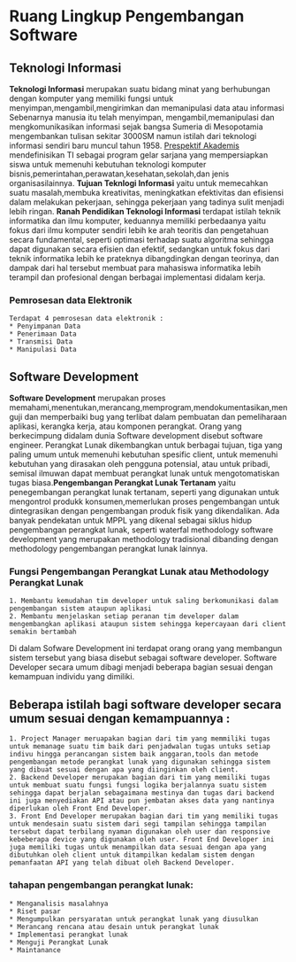 # Ruang Lingkup Pengembangan Software

## Teknologi Informasi
 **Teknologi Informasi** merupakan suatu bidang minat yang berhubungan dengan komputer yang memiliki fungsi untuk menyimpan,mengambil,mengirimkan dan memanipulasi data atau informasi
 Sebenarnya manusia itu telah menyimpan, mengambil,memanipulasi dan mengkomunikasikan informasi sejak bangsa Sumeria di Mesopotamia mengembankan tulisan sekitar 3000SM namun istilah dari 
 teknologi informasi sendiri baru muncul tahun 1958. [Prespektif Akademis](https://en.wikipedia.org/wiki/Information_technology) mendefinisikan TI sebagai program gelar sarjana yang mempersiapkan
 siswa untuk memenuhi kebutuhan teknologi komputer bisnis,pemerintahan,perawatan,kesehatan,sekolah,dan jenis organisasilainnya.
 **Tujuan Teknlogi Informasi** yaitu untuk memecahkan suatu masalah,membuka kreativitas, meningkatkan efektivitas dan efisiensi dalam melakukan pekerjaan, sehingga pekerjaan yang tadinya sulit
 menjadi lebih ringan. 
 **Ranah Pendidikan Teknologi Informasi** terdapat istilah teknik informatika dan ilmu komputer, keduannya memiliki perbedaanya yaitu fokus dari ilmu komputer sendiri lebih ke arah teoritis dan
 pengetahuan secara fundamental, seperti optimasi terhadap suatu algoritma sehingga dapat digunakan secara efisien dan efektif, sedangkan untuk fokus dari teknik informatika lebih ke prateknya 
 dibangdingkan dengan teorinya, dan dampak dari hal tersebut membuat para mahasiswa informatika lebih terampil dan profesional dengan berbagai implementasi didalam kerja.
 
### Pemrosesan data Elektronik
	Terdapat 4 pemrosesan data elektronik :
	* Penyimpanan Data
	* Penerimaan Data
	* Transmisi Data
	* Manipulasi Data

## Software Development
**Software Development** merupakan proses memahami,menentukan,merancang,memprogram,mendokumentasikan,menguji dan memperbaiki bug yang terlibat dalam pembuatan dan pemeliharaan aplikasi, kerangka kerja,
atau komponen perangkat. Orang yang berkecimpung didalam dunia Software development disebut software engineer. Perangkat Lunak dikembangkan untuk berbagai tujuan, tiga yang paling umum untuk memenuhi kebutuhan spesific client, untuk memenuhi kebutuhan yang dirasakan oleh pengguna potensial,
atau untuk pribadi, semisal ilmuwan dapat membuat perangkat lunak untuk mengotomatiskan tugas biasa.**Pengembangan Perangkat Lunak Tertanam** yaitu penegembangan perangkat lunak tertanam, seperti yang
digunakan untuk mengontrol produkk konsumen,memerlukan proses pengembangan untuk dintegrasikan dengan pengembangan produk fisik yang dikendalikan. Ada banyak pendekatan untuk MPPL yang dikenal sebagai siklus
hidup pengembangan perangkat lunak, seperti waterfal methodology software development yang merupakan methodology tradisional dibanding dengan methodology pengembangan perangkat lunak lainnya.

### Fungsi Pengembangan Perangkat Lunak atau Methodology Perangkat Lunak 
	1. Membantu kemudahan tim developer untuk saling berkomunikasi dalam pengembangan sistem ataupun aplikasi
	2. Membantu menjelaskan setiap peranan tim developer dalam mengembangkan aplikasi ataupun sistem sehingga kepercayaan dari client semakin bertambah

Di dalam Sofware Development ini terdapat orang orang yang membangun sistem tersebut yang biasa disebut sebagai software developer. Software Developer secara umum dibagi menjadi beberapa bagian sesuai dengan kemampuan individu yang dimiliki. 
## Beberapa istilah bagi software developer secara umum sesuai dengan kemampuannya :
	1. Project Manager meruapakan bagian dari tim yang memmiliki tugas untuk memanage suatu tim baik dari penjadwalan tugas untuks setiap indivu hingga perancangan sistem baik anggaran,tools dan metode pengembangan metode perangkat lunak yang digunakan sehingga sistem yang dibuat sesuai dengan apa yang diinginkan oleh client.
	2. Backend Developer merupakan bagian dari tim yang memiliki tugas untuk membuat suatu fungsi fungsi logika berjalannya suatu sistem sehingga dapat berjalan sebagaimana mestinya dan tugas dari backend ini juga menyediakan API atau pun jembatan akses data yang nantinya diperlukan oleh Front End Developer.
	3. Front End Developer merupakan bagian dari tim yang memiliki tugas untuk mendesain suatu sistem dari segi tampilan sehingga tampilan tersebut dapat terbilang nyaman digunakan oleh user dan responsive kebeberapa device yang digunakan oleh user. Front End Developer ini juga memiliki tugas untuk menampilkan data sesuai dengan apa yang dibutuhkan oleh client untuk ditampilkan kedalam sistem dengan pemanfaatan API yang telah dibuat oleh Backend Developer.
	
### tahapan pengembangan perangkat lunak:
	* Menganalisis masalahnya
	* Riset pasar
	* Mengumpulkan persyaratan untuk perangkat lunak yang diusulkan
	* Merancang rencana atau desain untuk perangkat lunak
	* Implementasi perangkat lunak
	* Menguji Perangkat Lunak
	* Maintanance
	


